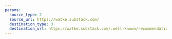 ```yaml
---
params:
  source_type: 2
  source_url: https://watke.substack.com/
  destination_type: 3
  destination_url: https://watke.substack.com/.well-known/recommendations.opml
---
```

